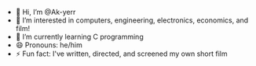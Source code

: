 - 👋 Hi, I’m @Ak-yerr
- 👀 I’m interested in computers, engineering, electronics, economics, and film!
- 🌱 I’m currently learning C programming
- 😄 Pronouns: he/him
- ⚡ Fun fact: I've written, directed, and screened my own short film
